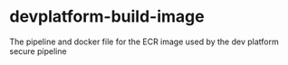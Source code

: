 # devplatform-build-image
The pipeline and docker file for the ECR image used by the dev platform secure pipeline
